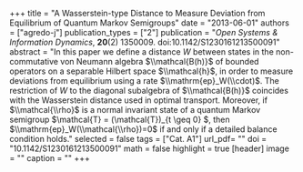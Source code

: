 +++
title = "A Wasserstein-type Distance to Measure Deviation from Equilibrium of Quantum Markov Semigroups"
date = "2013-06-01"
authors = ["agredo-j"]
publication_types = ["2"]
publication = "*Open Systems & Information Dynamics*, **20**(2) 1350009. doi:10.1142/S1230161213500091"
abstract = "In this paper we define a distance $W$ between states in the non-commutative von Neumann algebra $\\mathcal{B(h)}$ of bounded operators on a separable Hilbert space $\\mathcal{h}$, in order to measure deviations from equilibrium using a rate $\\mathrm{ep}_W(\\cdot)$. The restriction of $W$ to the diagonal subalgebra of $\\mathcal{B(h)}$ coincides with the Wasserstein distance used in optimal transport. Moreover, if $\\mathcal{\\rho}$ is a normal invariant state of a quantum Markov semigroup $\\mathcal{T} = (\\mathcal{T})_{t \\geq 0} $, then $\\mathrm{ep}_W(\\mathcal{\\rho})=0$ if and only if a detailed balance condition holds."
selected = false
tags = ["Cat. A1"]
url_pdf= ""
doi = "10.1142/S1230161213500091"
math = false
highlight = true
[header]
image = ""
caption = ""
+++
